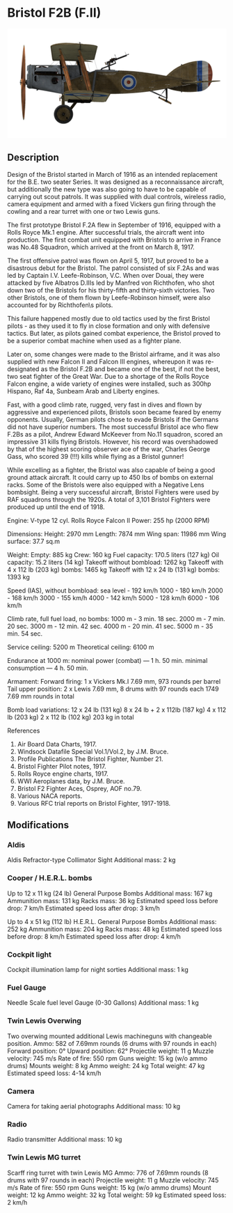 ﻿# Bristol F2B (F.II)

![bristolf2bf2](../images/bristolf2bf2.png)

## Description

Design of the Bristol started in March of 1916 as an intended replacement for the B.E. two seater Series. It was designed as a reconnaissance aircraft, but additionally the new type was also going to have to be capable of carrying out scout patrols.
It was supplied with dual controls, wireless radio, camera equipment and armed with a fixed Vickers gun firing through the cowling and a rear turret with one or two Lewis guns.

The first prototype Bristol F.2A flew in September of 1916, equipped with a Rolls Royce Mk.1 engine.
After successful trials, the aircraft went into production. The first combat unit equipped with Bristols to arrive in France was No.48 Squadron, which arrived at the front on March 8, 1917.

The first offensive patrol was flown on April 5, 1917, but proved to be a disastrous debut for the Bristol. The patrol consisted of six F.2As and was led by Captain I.V. Leefe-Robinson, V.C. When over Douai, they were attacked by five Albatros D.IIIs led by Manfred von Richthofen, who shot down two of the Bristols for his thirty-fifth and thirty-sixth victories. Two other Bristols, one of them flown by Leefe-Robinson himself, were also accounted for by Richthofen\s pilots.

This failure happened mostly due to old tactics used by the first Bristol pilots - as they used it to fly in close formation and only with defensive tactics. But later, as pilots gained combat experience, the Bristol proved to be a superior combat machine when used as a fighter plane.

Later on, some changes were made to the Bristol airframe, and it was also supplied with new Falcon II and Falcon III engines, whereupon it was re-designated as the Bristol F.2B and became one of the best, if not the best, two seat fighter of the Great War.
Due to a shortage of the Rolls Royce Falcon engine, a wide variety of engines were installed, such as 300hp Hispano, Raf 4a, Sunbeam Arab and Liberty engines.

Fast, with a good climb rate, rugged, very fast in dives and flown by aggressive and experienced pilots, Bristols soon became feared by enemy opponents. Usually, German pilots chose to evade Bristols if the Germans did not have superior numbers.
The most successful Bristol ace who flew F.2Bs as a pilot, Andrew Edward McKeever from No.11 squadron, scored an impressive 31 kills flying Bristols. However, his record was overshadowed by that of the highest scoring observer ace of the war, Charles George Gass, who scored 39 (!!!) kills while flying as a Bristol gunner!

While excelling as a fighter, the Bristol was also capable of being a good ground attack aircraft. It could carry up to 450 lbs of bombs on external racks. Some of the Bristols were also equipped with a Negative Lens bombsight.
Being a very successful aircraft, Bristol Fighters were used by RAF squadrons through the 1920s.
A total of 3,101 Bristol Fighters were produced up until the end of 1918.


Engine: V-type 12 cyl. Rolls Royce Falcon II
Power: 255 hp (2000 RPM)

Dimensions:
Height: 2970 mm
Length: 7874 mm
Wing span: 11986 mm
Wing surface: 37.7 sq.m

Weight:
Empty: 885 kg
Crew: 160 kg
Fuel capacity: 170.5 liters (127 kg)
Oil capacity: 15.2 liters (14 kg)
Takeoff without bombload: 1262 kg
Takeoff with 4 x 112 lb (203 kg) bombs: 1465 kg
Takeoff with 12 x 24 lb (131 kg) bombs: 1393 kg

Speed (IAS), without bombload:
sea level - 192 km/h
1000 - 180 km/h
2000 - 168 km/h
3000 - 155 km/h
4000 - 142 km/h
5000 - 128 km/h
6000 - 106 km/h

Climb rate, full fuel load, no bombs:
1000 m -  3 min. 18 sec.
2000 m -  7 min. 20 sec.
3000 m - 12 min. 42 sec.
4000 m - 20 min. 41 sec.
5000 m - 35 min. 54 sec.

Service ceiling: 5200 m
Theoretical ceiling: 6100 m

Endurance at 1000 m:
nominal power (combat) — 1 h. 50 min.
minimal consumption — 4 h. 50 min.

Armament:
Forward firing: 1 x Vickers Mk.I 7.69 mm, 973 rounds per barrel
Tail upper position: 2 x Lewis 7.69 mm, 8 drums with 97 rounds each
1749 7.69 mm rounds in total

Bomb load variations:
12 x 24 lb (131 kg)
8 x 24 lb + 2 x 112lb (187 kg)
4 x 112 lb (203 kg)
2 x 112 lb (102 kg)
203 kg in total

References
1) Air Board Data Charts, 1917.
2) Windsock Datafile Special Vol.1/Vol.2, by J.M. Bruce.
3) Profile Publications The Bristol Fighter, Number 21.
4) Bristol Fighter Pilot notes, 1917.
5) Rolls Royce engine charts, 1917.
6) WWI Aeroplanes data, by J.M. Bruce.
7) Bristol F2 Fighter Aces, Osprey, AOF no.79.
8) Various NACA reports.
9) Various RFC trial reports on Bristol Fighter, 1917-1918.

## Modifications


### Aldis

Aldis Refractor-type Collimator Sight
Additional mass: 2 kg


### Cooper / H.E.R.L. bombs

Up to 12 x 11 kg (24 lb) General Purpose Bombs
Additional mass: 167 kg
Ammunition mass: 131 kg
Racks mass: 36 kg
Estimated speed loss before drop: 7 km/h
Estimated speed loss after drop: 3 km/h

Up to 4 x 51 kg (112 lb) H.E.R.L. General Purpose Bombs
Additional mass: 252 kg
Ammunition mass: 204 kg
Racks mass: 48 kg
Estimated speed loss before drop: 8 km/h
Estimated speed loss after drop: 4 km/h﻿

### Cockpit light

Cockpit illumination lamp for night sorties
Additional mass: 1 kg
﻿

### Fuel Gauge

Needle Scale fuel level Gauge (0-30 Gallons)
Additional mass: 1 kg
﻿

### Twin Lewis Overwing

Two overwing mounted additional Lewis machineguns with changeable position.
Ammo: 582 of 7.69mm rounds (6 drums with 97 rounds in each)
Forward position: 0°
Upward position: 62°
Projectile weight: 11 g
Muzzle velocity: 745 m/s
Rate of fire: 550 rpm
Guns weight: 15 kg (w/o ammo drums)
Mounts weight: 8 kg
Ammo weight: 24 kg
Total weight: 47 kg
Estimated speed loss: 4-14 km/h

### Camera

Camera for taking aerial photographs
Additional mass: 10 kg


### Radio

Radio transmitter
Additional mass: 10 kg﻿

### Twin Lewis MG turret

Scarff ring turret with twin Lewis MG
Ammo: 776 of 7.69mm rounds (8 drums with 97 rounds in each)
Projectile weight: 11 g
Muzzle velocity: 745 m/s
Rate of fire: 550 rpm
Guns weight: 15 kg (w/o ammo drums)
Mount weight: 12 kg
Ammo weight: 32 kg
Total weight: 59 kg
Estimated speed loss: 2 km/h